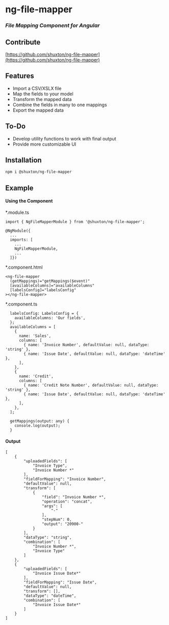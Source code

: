# ng-file-mapper
### _File Mapping Component for Angular_

## Contribute
[https://github.com/shuxton/ng-file-mapper](https://github.com/shuxton/ng-file-mapper)

## Features

- Import a CSV/XSLX file
- Map the fields to your model
- Transform the mapped data
- Combine the fields in many to one mappings
- Export the mapped data

## To-Do

- Develop utility functions to work with final output
- Provide more customizable UI

## Installation

```sh
npm i @shuxton/ng-file-mapper
```

## Example 

#### Using the Component
*.module.ts
```
import { NgFileMapperModule } from '@shuxton/ng-file-mapper';

@NgModule({
  ...
  imports: [
    ...
    NgFileMapperModule,
    ...
  ]})
```
*.component.html
```
<ng-file-mapper
  (getMappings)="getMappings($event)"
  [availableColumns]="availableColumns"
  [labelsConfig]="labelsConfig"
></ng-file-mapper>
```

*.component.ts
```
  labelsConfig: LabelsConfig = {
    availableColumns: 'Our fields',
  };
  availableColumns = [
    {
      name: 'Sales',
      columns: [
        { name: 'Invoice Number', defaultValue: null, dataType: 'string' },
        { name: 'Issue Date', defaultValue: null, dataType: 'dateTime' },
      ],
    },
    {
      name: 'Credit',
      columns: [
        { name: 'Credit Note Number', defaultValue: null, dataType: 'string' },
        { name: 'Issue Date', defaultValue: null, dataType: 'dateTime' },
      ],
    },
  ];

  getMappings(output: any) {
    console.log(output);
  }
```

#### Output
```
[
    {
        "uploadedFields": [
            "Invoice Type",
            "Invoice Number *"
        ],
        "fieldForMapping": "Invoice Number",
        "defaultValue": null,
        "transform": [
            {
                "field": "Invoice Number *",
                "operation": "concat",
                "args": [
                    "-"
                ],
                "stepNum": 0,
                "output": "20900-"
            }
        ],
        "dataType": "string",
        "combination": [
            "Invoice Number *",
            "Invoice Type"
        ]
    },
    {
        "uploadedFields": [
            "Invoice Issue Date*"
        ],
        "fieldForMapping": "Issue Date",
        "defaultValue": null,
        "transform": [],
        "dataType": "dateTime",
        "combination": [
            "Invoice Issue Date*"
        ]
    }
]
```